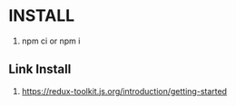 # INSTALL

1. npm ci or npm i

## Link Install

1. https://redux-toolkit.js.org/introduction/getting-started
